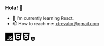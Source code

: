 ### Hola! 👋
- 🌱 I’m currently learning React.
- 📫 How to reach me: xtrevator@gmail.com

<code><img height="30" src="https://raw.githubusercontent.com/4u6u570/resume/6b8b68dd999f4b2015d77a90634f22e435e2fafa/assets/font-awesome/svgs/brands/js.svg"></code>
<code><img height="30" src="https://raw.githubusercontent.com/4u6u570/resume/6b8b68dd999f4b2015d77a90634f22e435e2fafa/assets/font-awesome/svgs/brands/html5.svg"></code>
<code><img height="30" src="https://raw.githubusercontent.com/4u6u570/resume/6b8b68dd999f4b2015d77a90634f22e435e2fafa/assets/font-awesome/svgs/brands/css3-alt.svg"></code>
<svg xmlns="http://www.w3.org/2000/svg" height="16" width="14" viewBox="0 0 448 512"><!--!Font Awesome Free 6.5.0 by @fontawesome - https://fontawesome.com License - https://fontawesome.com/license/free Copyright 2023 Fonticons, Inc.--><path d="M185.7 268.1h76.2l-38.1-91.6-38.1 91.6zM223.8 32L16 106.4l31.8 275.7 176 97.9 176-97.9 31.8-275.7zM354 373.8h-48.6l-26.2-65.4H168.6l-26.2 65.4H93.7L223.8 81.5z"/></svg>
<!--
*4u6u570/4u6u570* is a ✨ special ✨ repository because its `README.md` (this file) appears on your GitHub profile.

- 🔭 I’m currently working on WordPress projects.
- 🌱 I’m currently learning MERN & UX/UI.
- 👯 I’m looking to collaborate on Open Source projects.
- 💬 Ask me about ...
- 📫 How to reach me: augustosalazar[at]outlook.com
- 😄 Pronouns: He/Him
- ⚡ Fun fact: Time is inexorable.
-->

